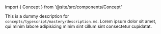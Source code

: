 import { Concept } from '@site/src/components/Concept'

<Concept
  title = "Mastery Toolkit"
  kind  = "Mastery"
  block = {true}>
This is a dummy description for `concepts/typescript/mastery/description.md`.
Lorem ipsum dolor sit amet, qui minim labore adipisicing minim sint cillum sint consectetur cupidatat.  
</Concept>

